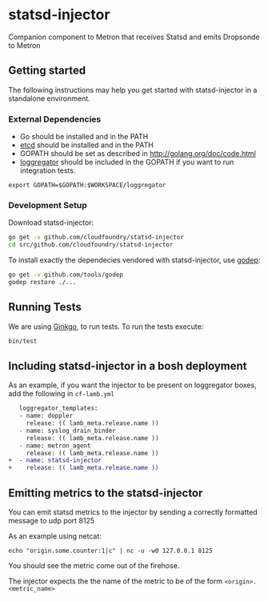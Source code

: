 # statsd-injector
Companion component to Metron that receives Statsd and emits Dropsonde to Metron

## Getting started

The following instructions may help you get started with statsd-injector in a
standalone environment.

### External Dependencies

- Go should be installed and in the PATH
- [etcd](https://github.com/coreos/etcd) should be installed and in the PATH
- GOPATH should be set as described in http://golang.org/doc/code.html
- [loggregator](https://github.com/cloudfoundry/loggregator) should be included in the GOPATH if you want to run integration tests.

```
export GOPATH=$GOPATH:$WORKSPACE/loggregator
```

### Development Setup

Download statsd-injector:
```bash
go get -v github.com/cloudfoundry/statsd-injector
cd src/github.com/cloudfoundry/statsd-injector
```

To install exactly the dependecies vendored with statsd-injector, use [godep](https://github.com/tools/godep):

```bash
go get -v github.com/tools/godep
godep restore ./...
```

## Running Tests

We are using [Ginkgo](https://github.com/onsi/ginkgo), to run tests. To run the tests execute:

```bash
bin/test
```

## Including statsd-injector in a bosh deployment
As an example, if you want the injector to be present on loggregator boxes, add the following in `cf-lamb.yml`

```diff
   loggregator_templates:
   - name: doppler
     release: (( lamb_meta.release.name ))
   - name: syslog_drain_binder
     release: (( lamb_meta.release.name ))
   - name: metron_agent
     release: (( lamb_meta.release.name ))
+  - name: statsd-injector
+    release: (( lamb_meta.release.name ))
```

## Emitting metrics to the statsd-injector
You can emit statsd metrics to the injector by sending a correctly formatted message to udp port 8125

As an example using netcat:

```
echo "origin.some.counter:1|c" | nc -u -w0 127.0.0.1 8125
```

You should see the metric come out of the firehose.

The injector expects the the name of the metric to be of the form `<origin>.<metric_name>`
